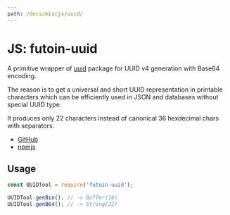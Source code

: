 ```yaml
---
path: /docs/miscjs/uuid/
---
```


# JS: futoin-uuid

A primitive wrapper of [uuid](https://www.npmjs.com/package/uuid) package for
UUID v4 generation with Base64 encoding.

The reason is to get a universal and short UUID representation in printable characters
which can be efficiently used in JSON and databases without special UUID type.

It produces only 22 characters instead of canonical 36 hexdecimal chars with separators.

* [GitHub](https://github.com/futoin/util-js-uuid)
* [npmjs](https://www.npmjs.com/package/futoin-uuid)

## Usage

```javascript
const UUIDTool = require('futoin-uuid');

UUIDTool.genBin(); // -> Buffer(16)
UUIDTool.genB64(); // -> String(22)
